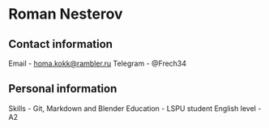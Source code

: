 # Roman Nesterov

## Contact information
Email - homa.kokk@rambler.ru
Telegram - @Frech34

## Personal information
Skills - Git, Markdown and Blender
Education - LSPU student
English level - A2